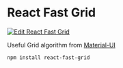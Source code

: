 # React Fast Grid
[![Edit React Fast Grid](https://codesandbox.io/static/img/play-codesandbox.svg)](https://codesandbox.io/s/grid-layout-wrc4q?fontsize=14&hidenavigation=1&theme=dark)

Useful Grid algorithm from [Material-UI](https://github.com/mui-org/material-ui)

```
npm install react-fast-grid
```
